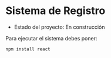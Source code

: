 <h1>Sistema de Registro</h1>

- Estado del proyecto: En construcción

Para ejecutar el sistema debes poner:
  
```npm install react```
